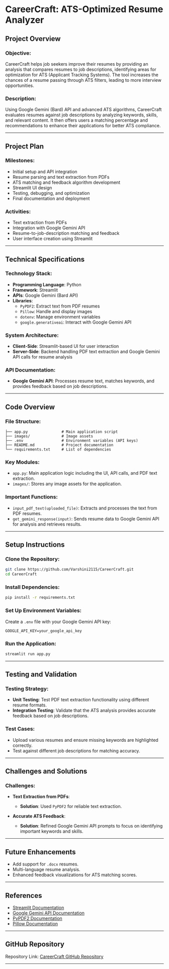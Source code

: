 
# CareerCraft: ATS-Optimized Resume Analyzer

## Project Overview

### Objective:
CareerCraft helps job seekers improve their resumes by providing an analysis that compares resumes to job descriptions, identifying areas for optimization for ATS (Applicant Tracking Systems). The tool increases the chances of a resume passing through ATS filters, leading to more interview opportunities.

### Description:
Using Google Gemini (Bard) API and advanced ATS algorithms, CareerCraft evaluates resumes against job descriptions by analyzing keywords, skills, and relevant content. It then offers users a matching percentage and recommendations to enhance their applications for better ATS compliance.

---

## Project Plan

### Milestones:
- Initial setup and API integration
- Resume parsing and text extraction from PDFs
- ATS matching and feedback algorithm development
- Streamlit UI design
- Testing, debugging, and optimization
- Final documentation and deployment


### Activities:
- Text extraction from PDFs
- Integration with Google Gemini API
- Resume-to-job-description matching and feedback
- User interface creation using Streamlit

---

## Technical Specifications

### Technology Stack:
- **Programming Language**: Python
- **Framework**: Streamlit
- **APIs**: Google Gemini (Bard API)
- **Libraries**:
  - `PyPDF2`: Extract text from PDF resumes
  - `Pillow`: Handle and display images
  - `dotenv`: Manage environment variables
  - `google.generativeai`: Interact with Google Gemini API

### System Architecture:
- **Client-Side**: Streamlit-based UI for user interaction
- **Server-Side**: Backend handling PDF text extraction and Google Gemini API calls for resume analysis

### API Documentation:
- **Google Gemini API**: Processes resume text, matches keywords, and provides feedback based on job descriptions.

---

## Code Overview

### File Structure:
```
├── app.py               # Main application script
├── images/              # Image assets
├── .env                 # Environment variables (API keys)
├── README.md            # Project documentation
└── requirements.txt     # List of dependencies
```

### Key Modules:
- `app.py`: Main application logic including the UI, API calls, and PDF text extraction.
- `images/`: Stores any image assets for the application.

### Important Functions:
- `input_pdf_text(uploaded_file)`: Extracts and processes the text from PDF resumes.
- `get_gemini_response(input)`: Sends resume data to Google Gemini API for analysis and retrieves results.

---

## Setup Instructions

### Clone the Repository:
```bash
git clone https://github.com/Varshini2115/CareerCraft.git
cd CareerCraft
```

### Install Dependencies:
```bash
pip install -r requirements.txt
```

### Set Up Environment Variables:
Create a `.env` file with your Google Gemini API key:
```
GOOGLE_API_KEY=your_google_api_key
```

### Run the Application:
```bash
streamlit run app.py
```

---

## Testing and Validation

### Testing Strategy:
- **Unit Testing**: Test PDF text extraction functionality using different resume formats.
- **Integration Testing**: Validate that the ATS analysis provides accurate feedback based on job descriptions.

### Test Cases:
- Upload various resumes and ensure missing keywords are highlighted correctly.
- Test against different job descriptions for matching accuracy.

---

## Challenges and Solutions

### Challenges:
- **Text Extraction from PDFs**: 
  - **Solution**: Used `PyPDF2` for reliable text extraction.
  
- **Accurate ATS Feedback**: 
  - **Solution**: Refined Google Gemini API prompts to focus on identifying important keywords and skills.

---

## Future Enhancements

- Add support for `.docx` resumes.
- Multi-language resume analysis.
- Enhanced feedback visualizations for ATS matching scores.

---

## References

- [Streamlit Documentation](https://docs.streamlit.io/)
- [Google Gemini API Documentation](https://cloud.google.com/ai/)
- [PyPDF2 Documentation](https://pypdf2.readthedocs.io/en/latest/)
- [Pillow Documentation](https://pillow.readthedocs.io/en/stable/)

---

## GitHub Repository

Repository Link: [CareerCraft GitHub Repository](https://github.com/Varshini2115/CareerCraft)

---

